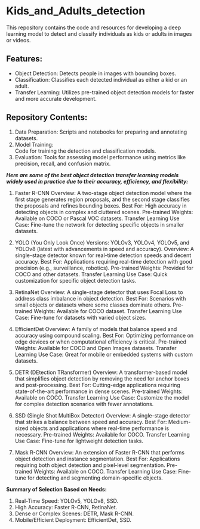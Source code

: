 # Kids_and_Adults_detection

This repository contains the code and resources for developing a deep learning model to detect and classify individuals as kids or adults in images or videos.

## Features:
- Object Detection: Detects people in images with bounding boxes.
- Classification: Classifies each detected individual as either a kid or an adult.
- Transfer Learning: Utilizes pre-trained object detection models for faster and more accurate development.

## Repository Contents:
1. Data Preparation: 
    Scripts and notebooks for preparing and annotating datasets.
2. Model Training:  
    Code for training the detection and classification models.
3. Evaluation: 
    Tools for assessing model performance using metrics like precision, recall, and confusion matrix.


***Here are some of the best object detection transfer learning models widely used in practice due to their accuracy, efficiency, and flexibility:***

1. Faster R-CNN
Overview: A two-stage object detection model where the first stage generates region proposals, and the second stage classifies the proposals and refines bounding boxes.
Best For: High accuracy in detecting objects in complex and cluttered scenes.
Pre-trained Weights: Available on COCO or Pascal VOC datasets.
Transfer Learning Use Case: Fine-tune the network for detecting specific objects in smaller datasets.

2. YOLO (You Only Look Once)
Versions: YOLOv3, YOLOv4, YOLOv5, and YOLOv8 (latest with advancements in speed and accuracy).
Overview: A single-stage detector known for real-time detection speeds and decent accuracy.
Best For: Applications requiring real-time detection with good precision (e.g., surveillance, robotics).
Pre-trained Weights: Provided for COCO and other datasets.
Transfer Learning Use Case: Quick customization for specific object detection tasks.

3. RetinaNet
Overview: A single-stage detector that uses Focal Loss to address class imbalance in object detection.
Best For: Scenarios with small objects or datasets where some classes dominate others.
Pre-trained Weights: Available for COCO dataset.
Transfer Learning Use Case: Fine-tune for datasets with varied object sizes.

4. EfficientDet
Overview: A family of models that balance speed and accuracy using compound scaling.
Best For: Optimizing performance on edge devices or when computational efficiency is critical.
Pre-trained Weights: Available for COCO and Open Images datasets.
Transfer Learning Use Case: Great for mobile or embedded systems with custom datasets.

5. DETR (DEtection TRansformer)
Overview: A transformer-based model that simplifies object detection by removing the need for anchor boxes and post-processing.
Best For: Cutting-edge applications requiring state-of-the-art performance in dense scenes.
Pre-trained Weights: Available on COCO.
Transfer Learning Use Case: Customize the model for complex detection scenarios with fewer annotations.

6. SSD (Single Shot MultiBox Detector)
Overview: A single-stage detector that strikes a balance between speed and accuracy.
Best For: Medium-sized objects and applications where real-time performance is necessary.
Pre-trained Weights: Available for COCO.
Transfer Learning Use Case: Fine-tune for lightweight detection tasks.

7. Mask R-CNN
Overview: An extension of Faster R-CNN that performs object detection and instance segmentation.
Best For: Applications requiring both object detection and pixel-level segmentation.
Pre-trained Weights: Available on COCO.
Transfer Learning Use Case: Fine-tune for detecting and segmenting domain-specific objects.


**Summary of Selection Based on Needs:**

1. Real-Time Speed: YOLOv5, YOLOv8, SSD.
2. High Accuracy: Faster R-CNN, RetinaNet.
3. Dense or Complex Scenes: DETR, Mask R-CNN.
4. Mobile/Efficient Deployment: EfficientDet, SSD.




